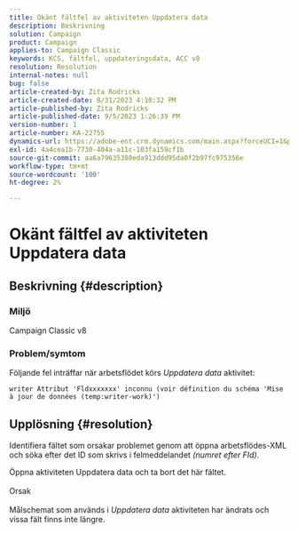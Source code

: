 ```yaml
---
title: Okänt fältfel av aktiviteten Uppdatera data
description: Beskrivning
solution: Campaign
product: Campaign
applies-to: Campaign Classic
keywords: KCS, fältfel, uppdateringsdata, ACC v8
resolution: Resolution
internal-notes: null
bug: false
article-created-by: Zita Rodricks
article-created-date: 8/31/2023 4:10:32 PM
article-published-by: Zita Rodricks
article-published-date: 9/5/2023 1:26:39 PM
version-number: 1
article-number: KA-22755
dynamics-url: https://adobe-ent.crm.dynamics.com/main.aspx?forceUCI=1&pagetype=entityrecord&etn=knowledgearticle&id=ce93f6e4-1848-ee11-be6d-6045bd0061cb
exl-id: 4a4cea1b-7730-404a-a11c-103fa159cf1b
source-git-commit: aa6a79635380eda913ddd95da0f2b97fc975356e
workflow-type: tm+mt
source-wordcount: '100'
ht-degree: 2%

---
```


# Okänt fältfel av aktiviteten Uppdatera data

## Beskrivning {#description}


### Miljö

Campaign Classic v8

### Problem/symtom

Följande fel inträffar när arbetsflödet körs *Uppdatera data* aktivitet:

`writer Attribut 'Fldxxxxxxx' inconnu (voir définition du schéma 'Mise à jour de données (temp:writer-work)')`


## Upplösning {#resolution}


Identifiera fältet som orsakar problemet genom att öppna arbetsflödes-XML och söka efter det ID som skrivs i felmeddelandet *(numret efter FId).*

Öppna aktiviteten Uppdatera data och ta bort det här fältet.
<br><br>Orsak<br><br>
Målschemat som används i *Uppdatera data* aktiviteten har ändrats och vissa fält finns inte längre.
